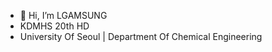 - 👋 Hi, I’m LGAMSUNG
- KDMHS 20th HD
- University Of Seoul | Department Of Chemical Engineering
  

<!---
wertylio2/wertylio2 is a ✨ special ✨ repository because its `README.md` (this file) appears on your GitHub profile.
You can click the Preview link to take a look at your changes.
--->
